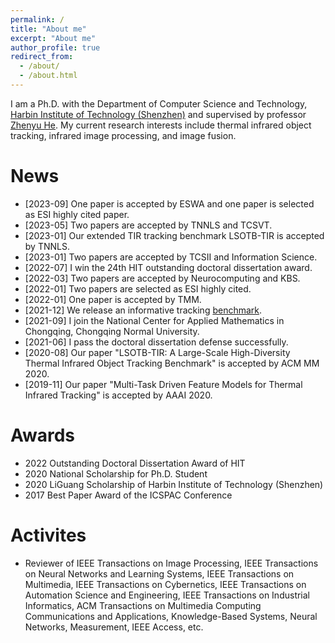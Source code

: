```yaml
---
permalink: /
title: "About me"
excerpt: "About me"
author_profile: true
redirect_from: 
  - /about/
  - /about.html
---
```


I am a Ph.D. with the Department of Computer Science and Technology, [Harbin Institute of Technology (Shenzhen)](http://www.hitsz.edu.cn/index.html) and supervised by professor [Zhenyu He](http://www.hezhenyu.cn). My current research interests include thermal infrared object tracking, infrared image processing, and image fusion.

News
=====
* [2023-09] One paper is accepted by ESWA and one paper is selected as ESI highly cited paper.
* [2023-05] Two papers are accepted by TNNLS and TCSVT.
* [2023-01] Our extended TIR tracking benchmark LSOTB-TIR is accepted by TNNLS.
* [2023-01] Two papers are accepted by TCSII and Information Science.
* [2022-07] I win the 24th HIT outstanding doctoral dissertation award.
* [2022-03] Two papers are accepted by Neurocomputing and KBS.
* [2022-01] Two papers are selected as ESI highly cited. 
* [2022-01] One paper is accepted by TMM.
* [2021-12] We release an informative tracking [benchmark](https://github.com/XinLi-zn/Informative-tracking-benchmark).
* [2021-09] I join the National Center for Applied Mathematics in Chongqing, Chongqing Normal University.
* [2021-06] I pass the doctoral dissertation defense successfully.
* [2020-08] Our paper "LSOTB-TIR: A Large-Scale High-Diversity Thermal Infrared Object Tracking Benchmark" is accepted by ACM MM 2020.
* [2019-11] Our paper "Multi-Task Driven Feature Models for Thermal Infrared Tracking" is accepted by AAAI 2020.

Awards
======
* 2022 Outstanding Doctoral Dissertation Award of HIT
* 2020 National Scholarship for Ph.D. Student
* 2020 LiGuang Scholarship of Harbin Institute of Technology (Shenzhen)
* 2017 Best Paper Award of the ICSPAC Conference

Activites
=====
* Reviewer of IEEE Transactions on Image Processing, IEEE Transactions on Neural Networks and Learning Systems, IEEE Transactions on Multimedia, IEEE Transactions on Cybernetics, IEEE Transactions on Automation Science and Engineering, IEEE Transactions on Industrial Informatics, ACM Transactions on Multimedia Computing Communications and Applications, Knowledge-Based Systems, Neural Networks, Measurement, IEEE Access, etc.
